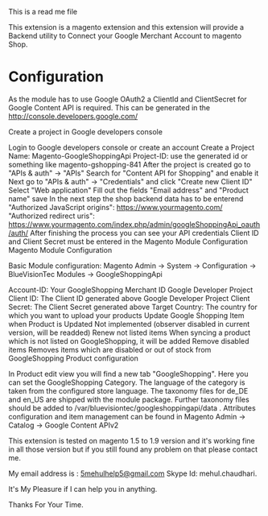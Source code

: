 This is a read me file

This extension is a magento extension and this extension will provide a Backend utility to Connect your Google Merchant Account to magento Shop.


Configuration
=================

As the module has to use Google OAuth2 a ClientId and ClientSecret for Google Content API is required. This can be generated in the http://console.developers.google.com/

Create a project in Google developers console

Login to Google developers console or create an account
Create a Project
Name: Magento-GoogleShoppingApi
Project-ID: use the generated id or something like magento-gshopping-841
After the project is created go to "APIs & auth" -> "APIs"
Search for "Content API for Shopping" and enable it
Next go to "APIs & auth" -> "Credentials" and click "Create new Client ID"
Select "Web application"
Fill out the fields "Email address" and "Product name"
save
In the next step the shop backend data has to be enterend
"Authorized JavaScript origins": https://www.yourmagento.com/
"Authorized redirect uris":
https://www.yourmagento.com/index.php/admin/googleShoppingApi_oauth/auth/
After finishing the process you can see your API credentials
Client ID and Client Secret must be entered in the Magento Module Configuration
Magento Module Configuration

Basic Module configuration: Magento Admin -> System -> Configuration -> BlueVisionTec Modules -> GoogleShoppingApi

Account-ID: Your GoogleShopping Merchant ID
Google Developer Project Client ID: The Client ID generated above
Google Developer Project Client Secret: The Client Secret generated above
Target Country: The country for which you want to upload your products
Update Google Shopping Item when Product is Updated
Not implemented (observer disabled in current version, will be readded)
Renew not listed items
When syncing a product which is not listed on GoogleShopping, it will be added
Remove disabled items
Removes items which are disabled or out of stock from GoogleShopping
Product configuration

In Product edit view you will find a new tab "GoogleShopping". Here you can set the GoogleShopping Category. The language of the category is taken from the configured store language. The taxonomy files for de_DE and en_US are shipped with the module package. Further taxonomy files should be added to /var/bluevisiontec/googleshoppingapi/data .
Attributes configuration and item management can be found in Magento Admin -> Catalog -> Google Content APIv2

This extension is tested on magento 1.5 to 1.9 version and it's working fine in all those version but if you still found any problem on that please contact me.

My email address is : 5mehulhelp5@gmail.com
Skype Id: mehul.chaudhari.

It's My Pleasure if I can help you in anything.

Thanks For Your Time.

